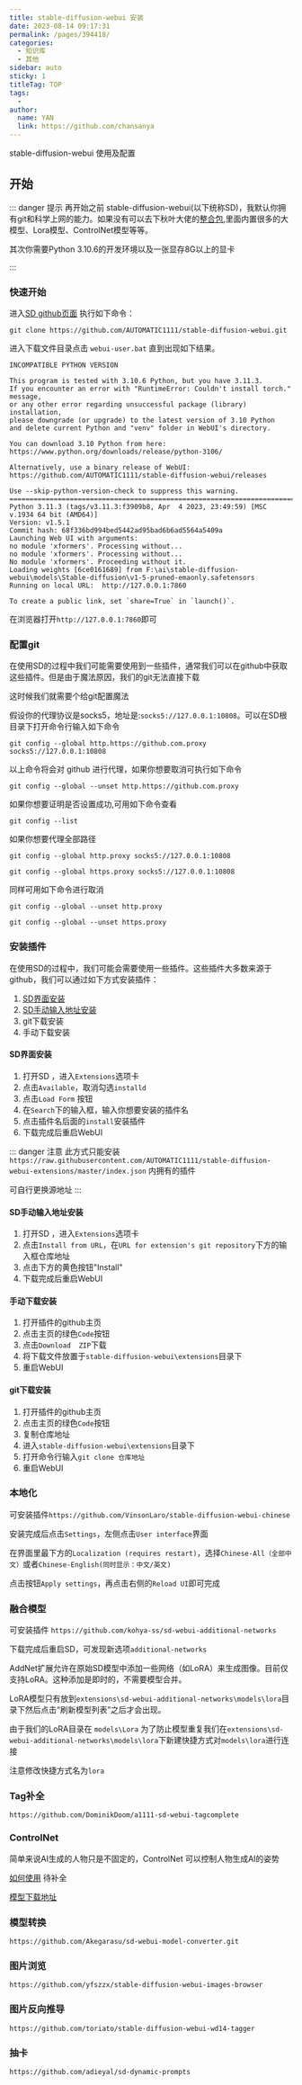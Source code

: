 ```yaml
---
title: stable-diffusion-webui 安装
date: 2023-08-14 09:17:31
permalink: /pages/394418/
categories:
  - 知识库
  - 其他
sidebar: auto
sticky: 1
titleTag: TOP
tags:
  - 
author: 
  name: YAN
  link: https://github.com/chansanya
---
```


stable-diffusion-webui 使用及配置
<!-- more -->

## 开始
::: danger 提示
再开始之前 stable-diffusion-webui(以下统称SD)，我默认你拥有git和科学上网的能力。如果没有可以去下秋叶大佬的[整合包](http://),里面内置很多的大模型、Lora模型、ControlNet模型等等。


其次你需要Python 3.10.6的开发环境以及一张显存8G以上的显卡

:::

### 快速开始

进入[SD github页面](https://github.com/AUTOMATIC1111/stable-diffusion-webui) 执行如下命令：

```shell
git clone https://github.com/AUTOMATIC1111/stable-diffusion-webui.git
```

进入下载文件目录点击 `webui-user.bat` 直到出现如下结果。

```shell
INCOMPATIBLE PYTHON VERSION

This program is tested with 3.10.6 Python, but you have 3.11.3.
If you encounter an error with "RuntimeError: Couldn't install torch." message,
or any other error regarding unsuccessful package (library) installation,
please downgrade (or upgrade) to the latest version of 3.10 Python
and delete current Python and "venv" folder in WebUI's directory.

You can download 3.10 Python from here: https://www.python.org/downloads/release/python-3106/

Alternatively, use a binary release of WebUI: https://github.com/AUTOMATIC1111/stable-diffusion-webui/releases

Use --skip-python-version-check to suppress this warning.
==============================================================================================================
Python 3.11.3 (tags/v3.11.3:f3909b8, Apr  4 2023, 23:49:59) [MSC v.1934 64 bit (AMD64)]
Version: v1.5.1
Commit hash: 68f336bd994bed5442ad95bad6b6ad5564a5409a
Launching Web UI with arguments:
no module 'xformers'. Processing without...
no module 'xformers'. Processing without...
No module 'xformers'. Proceeding without it.
Loading weights [6ce0161689] from F:\ai\stable-diffusion-webui\models\Stable-diffusion\v1-5-pruned-emaonly.safetensors
Running on local URL:  http://127.0.0.1:7860

To create a public link, set `share=True` in `launch()`.
```

在浏览器打开`http://127.0.0.1:7860`即可

### 配置git
在使用SD的过程中我们可能需要使用到一些插件，通常我们可以在github中获取这些插件。但是由于魔法原因，我们的git无法直接下载

这时候我们就需要个给git配置魔法

假设你的代理协议是socks5，地址是:`socks5://127.0.0.1:10808`。可以在SD根目录下打开命令行输入如下命令

```shell
git config --global http.https://github.com.proxy socks5://127.0.0.1:10808
```

以上命令将会对 github 进行代理，如果你想要取消可执行如下命令
```shell
git config --global --unset http.https://github.com.proxy
```

如果你想要证明是否设置成功,可用如下命令查看
```shell
git config --list
```

如果你想要代理全部路径
```shell
git config --global http.proxy socks5://127.0.0.1:10808

git config --global https.proxy socks5://127.0.0.1:10808
```

同样可用如下命令进行取消
```shell
git config --global --unset http.proxy

git config --global --unset https.proxy
```

### 安装插件
在使用SD的过程中，我们可能会需要使用一些插件。这些插件大多数来源于github，我们可以通过如下方式安装插件：

1. [SD界面安装](#SD界面安装)
2. [SD手动输入地址安装](#SD手动输入地址安装)
3. git下载安装
4. 手动下载安装


#### SD界面安装
1. 打开SD ，进入`Extensions`选项卡
2. 点击`Available`，取消勾选`installd`
3. 点击`Load Form` 按钮
4. 在`Search`下的输入框，输入你想要安装的插件名
5. 点击插件名后面的`install`安装插件
6. 下载完成后重启WebUI

::: danger 注意
此方式只能安装 `https://raw.githubusercontent.com/AUTOMATIC1111/stable-diffusion-webui-extensions/master/index.json` 内拥有的插件

可自行更换源地址
:::
#### SD手动输入地址安装
1. 打开SD ，进入`Extensions`选项卡
2. 点击`Install from URL`，在`URL for extension's git repository`下方的输入框仓库地址
3. 点击下方的黄色按钮"Install" 
4. 下载完成后重启WebUI

#### 手动下载安装
1. 打开插件的github主页
2. 点击主页的绿色`Code`按钮
3. 点击`Download  ZIP`下载
4. 将下载文件放置于`stable-diffusion-webui\extensions`目录下
5. 重启WebUI
#### git下载安装
1. 打开插件的github主页
2. 点击主页的绿色`Code`按钮
3. 复制仓库地址
4. 进入`stable-diffusion-webui\extensions`目录下
5. 打开命令行输入`git clone 仓库地址`
6. 重启WebUI

### 本地化

可安装插件`https://github.com/VinsonLaro/stable-diffusion-webui-chinese`

安装完成后点击`Settings`，左侧点击`User interface`界面

在界面里最下方的`Localization (requires restart)`，选择`Chinese-All（全部中文）`或者`Chinese-English(同时显示：中文/英文)`

点击按钮`Apply settings`，再点击右侧的`Reload UI`即可完成

### 融合模型

可安装插件 `https://github.com/kohya-ss/sd-webui-additional-networks`

下载完成后重启SD，可发现新选项`additional-networks`

AddNet扩展允许在原始SD模型中添加一些网络（如LoRA）来生成图像。目前仅支持LoRA。这种添加是即时的，不需要模型合并。

LoRA模型只有放到`extensions\sd-webui-additional-networks\models\lora`目录下然后点击“刷新模型列表”之后才会出现。

由于我们的LoRA目录在 `models\Lora` 为了防止模型重复我们在`extensions\sd-webui-additional-networks\models\lora`下新建快捷方式对`models\lora`进行连接

注意修改快捷方式名为`lora`

### Tag补全
`https://github.com/DominikDoom/a1111-sd-webui-tagcomplete`


###  ControlNet
简单来说AI生成的人物只是不固定的，ControlNet 可以控制人物生成AI的姿势

[如何使用](https://zhuanlan.zhihu.com/p/620074109) 待补全

[模型下载地址](https://huggingface.co/lllyasviel/ControlNet-v1-1/tree/main)


### 模型转换
`https://github.com/Akegarasu/sd-webui-model-converter.git`


### 图片浏览
`https://github.com/yfszzx/stable-diffusion-webui-images-browser`


### 图片反向推导
`https://github.com/toriato/stable-diffusion-webui-wd14-tagger`

### 抽卡
`https://github.com/adieyal/sd-dynamic-prompts`
